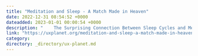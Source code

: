 ```yaml
---
title: "Meditation and Sleep - A Match Made in Heaven"
date: 2022-12-31 08:54:52 +0000
dateadded: 2023-01-01 00:00:54 +0000
description: "    The Surprising Connection Between Sleep Cycles and Meditation  Continue reading on UX Planet »  "
link: "https://uxplanet.org/meditation-and-sleep-a-match-made-in-heaven-d039b7be751a?source=rss----819cc2aaeee0---4"
category:
directory: _directory/ux-planet.md
---
```

